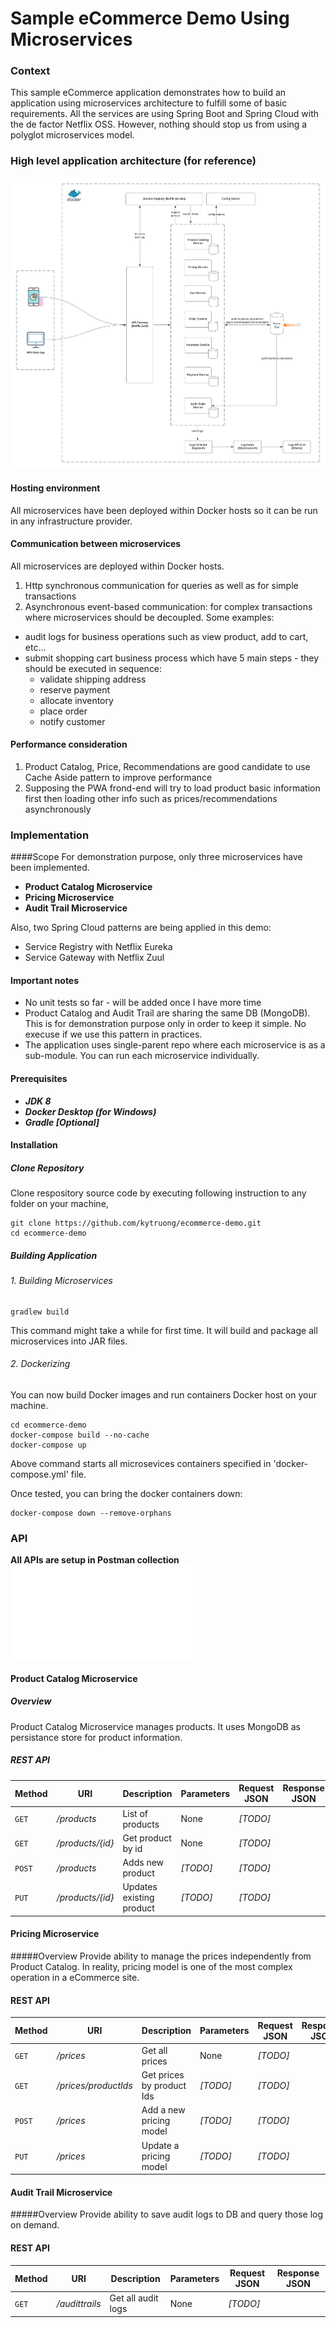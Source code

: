 # Sample eCommerce Demo Using Microservices

### Context
This sample eCommerce application demonstrates how to build an application using microservices architecture to fulfill some of basic requirements. 
All the services are using Spring Boot and Spring Cloud with the de factor Netflix OSS. However, nothing should stop us from using a polyglot microservices model.

### High level application architecture (for reference)
![High level application architecture (for reference)](eCommerceApplicationArchitecture.png)

#### Hosting environment
All microservices have been deployed within Docker hosts so it can be run in any infrastructure provider. 

#### Communication between microservices
All microservices are deployed within Docker hosts.
1. Http synchronous communication for queries as well as for simple transactions 
2. Asynchronous event-based communication: for complex transactions where microservices should be decoupled. Some examples:
- audit logs for business operations such as view product, add to cart, etc...
- submit shopping cart business process which have 5 main steps - they should be executed in sequence:
    - validate shipping address
    - reserve payment
    - allocate inventory
    - place order
    - notify customer
#### Performance consideration
1. Product Catalog, Price, Recommendations are good candidate to use Cache Aside pattern to improve performance
2. Supposing the PWA frond-end will try to load product basic information first then loading other info such as prices/recommendations asynchronously 

### Implementation
####Scope
For demonstration purpose, only three microservices have been implemented. 
* **Product Catalog Microservice**
* **Pricing Microservice**
* **Audit Trail Microservice**

Also, two Spring Cloud patterns are being applied in this demo:
- Service Registry with Netflix Eureka
- Service Gateway with Netflix Zuul

#### Important notes
- No unit tests so far - will be added once I have more time
- Product Catalog and Audit Trail are sharing the same DB (MongoDB). This is for demonstration purpose only in order to keep it simple. No execuse if we use this pattern in practices.
- The application uses single-parent repo where each microservice is as a sub-module. You can run each microservice individually.

#### Prerequisites
* **_JDK 8_**
* **_Docker Desktop (for Windows)_**
* **_Gradle [Optional]_**

#### Installation
##### Clone Repository
Clone respository source code by executing following instruction to any folder on your machine,
```
git clone https://github.com/kytruong/ecommerce-demo.git
cd ecommerce-demo
```
##### Building Application
###### 1. Building Microservices
```
gradlew build
```
This command might take a while for first time. It will build and package all microservices into JAR files.
###### 2. Dockerizing
You can now build Docker images and run containers Docker host on your machine.
```
cd ecommerce-demo
docker-compose build --no-cache
docker-compose up
```
Above command starts all microsevices containers specified in 'docker-compose.yml' file.

Once tested, you can bring the docker containers down:
```
docker-compose down --remove-orphans
```

### API

**All APIs are setup in Postman collection !['ecommerce-demo.postman_collection.json'](/ecommerce-demo.postman_collection.json)**

#### Product Catalog Microservice
##### Overview
Product Catalog Microservice manages products. It uses MongoDB as persistance store for product information.

##### REST API
Method | URI | Description | Parameters | Request JSON | Response JSON
--- | --- | --- | --- | --- | ---
`GET` | */products* | List of products | None | _[TODO]_ |
`GET` | */products/{id}* | Get product by id | None | _[TODO]_ |
`POST` | */products* | Adds new product | _[TODO]_ | _[TODO]_ |
`PUT` | */products/{id}* | Updates existing product | _[TODO]_ | _[TODO]_ |

#### Pricing Microservice
#####Overview
Provide ability to manage the prices independently from Product Catalog. In reality, pricing model is one of the most complex operation in a eCommerce site.

#### REST API
Method | URI | Description | Parameters | Request JSON | Response JSON
--- | --- | --- | --- | --- | ---
`GET` | */prices* | Get all prices | None | _[TODO]_ |
`GET` | */prices/productIds* | Get prices by product Ids | _[TODO]_ | _[TODO]_ |
`POST` | */prices* | Add a new pricing model | _[TODO]_ | _[TODO]_ |
`PUT` | */prices* | Update a pricing model | _[TODO]_ | _[TODO]_ |

#### Audit Trail Microservice
#####Overview
Provide ability to save audit logs to DB and query those log on demand.

#### REST API
Method | URI | Description | Parameters | Request JSON | Response JSON
--- | --- | --- | --- | --- | ---
`GET` | */audittrails* | Get all audit logs | None | _[TODO]_ |
